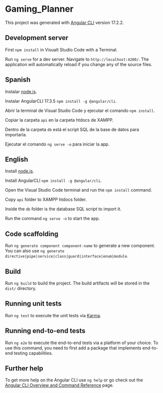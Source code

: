 # Gaming_Planner

This project was generated with [Angular CLI](https://github.com/angular/angular-cli) version 17.2.2.

## Development server

First `npm install` in Visualt Studio Code with a Terminal.

Run `ng serve` for a dev server. Navigate to `http://localhost:4200/`. The application will automatically reload if you change any of the source files.

## Spanish

Instalar [node.js](https://nodejs.org/en).

Instalar AngularCLI 17.3.5 `npm install -g @angular/cli`.

Abrir la terminal de Visual Studio Code y ejecutar el comando `npm install`.

Copiar la carpeta `api` en la carpeta htdocs de XAMPP.

Dentro de la carpeta `db` está el script SQL de la base de datos para importarla.

Ejecutar el comando `ng serve -o` para iniciar la app.

## English

Install [node.js](https://nodejs.org/en).

Install AngularCLI `npm install -g @angular/cli`.

Open the Visual Studio Code terminal and run the `npm install` command.

Copy `api` folder to XAMPP htdocs folder.

Inside the `db` folder is the database SQL script to import it.

Run the command `ng serve -o` to start the app.

## Code scaffolding

Run `ng generate component component-name` to generate a new component. You can also use `ng generate directive|pipe|service|class|guard|interface|enum|module`.

## Build

Run `ng build` to build the project. The build artifacts will be stored in the `dist/` directory.

## Running unit tests

Run `ng test` to execute the unit tests via [Karma](https://karma-runner.github.io).

## Running end-to-end tests

Run `ng e2e` to execute the end-to-end tests via a platform of your choice. To use this command, you need to first add a package that implements end-to-end testing capabilities.

## Further help

To get more help on the Angular CLI use `ng help` or go check out the [Angular CLI Overview and Command Reference](https://angular.io/cli) page.
